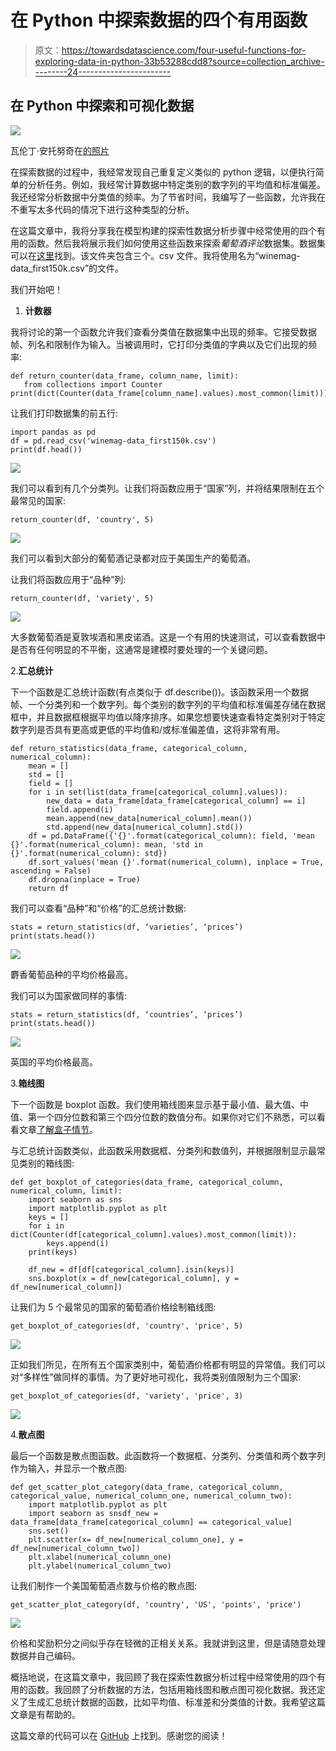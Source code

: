 # 在 Python 中探索数据的四个有用函数

> 原文：<https://towardsdatascience.com/four-useful-functions-for-exploring-data-in-python-33b53288cdd8?source=collection_archive---------24----------------------->

## 在 Python 中探索和可视化数据

![](img/f97263d0b3150ff99edd1c301b74482e.png)

瓦伦丁·安托努奇在[的照片](https://www.pexels.com/photo/person-holding-compass-841286/)

在探索数据的过程中，我经常发现自己重复定义类似的 python 逻辑，以便执行简单的分析任务。例如，我经常计算数据中特定类别的数字列的平均值和标准偏差。我还经常分析数据中分类值的频率。为了节省时间，我编写了一些函数，允许我在不重写太多代码的情况下进行这种类型的分析。

在这篇文章中，我将分享我在模型构建的探索性数据分析步骤中经常使用的四个有用的函数。然后我将展示我们如何使用这些函数来探索*葡萄酒评论*数据集。数据集可以在[这里](https://www.kaggle.com/zynicide/wine-reviews)找到。该文件夹包含三个。csv 文件。我将使用名为“winemag-data_first150k.csv”的文件。

我们开始吧！

1.  **计数器**

我将讨论的第一个函数允许我们查看分类值在数据集中出现的频率。它接受数据帧、列名和限制作为输入。当被调用时，它打印分类值的字典以及它们出现的频率:

```
def return_counter(data_frame, column_name, limit):
   from collections import Counter    print(dict(Counter(data_frame[column_name].values).most_common(limit)))
```

让我们打印数据集的前五行:

```
import pandas as pd
df = pd.read_csv('winemag-data_first150k.csv')
print(df.head())
```

![](img/8c841929be5590c7845382f5b037e846.png)

我们可以看到有几个分类列。让我们将函数应用于“国家”列，并将结果限制在五个最常见的国家:

```
return_counter(df, 'country', 5)
```

![](img/05d0da4b378eff1724ae7a410bdd1dcb.png)

我们可以看到大部分的葡萄酒记录都对应于美国生产的葡萄酒。

让我们将函数应用于“品种”列:

```
return_counter(df, 'variety', 5)
```

![](img/660b9f3b1fe41a86af6ae44807a63ac4.png)

大多数葡萄酒是夏敦埃酒和黑皮诺酒。这是一个有用的快速测试，可以查看数据中是否有任何明显的不平衡，这通常是建模时要处理的一个关键问题。

2.**汇总统计**

下一个函数是汇总统计函数(有点类似于 df.describe())。该函数采用一个数据帧、一个分类列和一个数字列。每个类别的数字列的平均值和标准偏差存储在数据框中，并且数据框根据平均值以降序排序。如果您想要快速查看特定类别对于特定数字列是否具有更高或更低的平均值和/或标准偏差值，这将非常有用。

```
def return_statistics(data_frame, categorical_column, numerical_column):
    mean = []
    std = []
    field = []
    for i in set(list(data_frame[categorical_column].values)):
        new_data = data_frame[data_frame[categorical_column] == i]
        field.append(i)
        mean.append(new_data[numerical_column].mean())
        std.append(new_data[numerical_column].std())
    df = pd.DataFrame({'{}'.format(categorical_column): field, 'mean {}'.format(numerical_column): mean, 'std in {}'.format(numerical_column): std})
    df.sort_values('mean {}'.format(numerical_column), inplace = True, ascending = False)
    df.dropna(inplace = True)
    return df
```

我们可以查看“品种”和“价格”的汇总统计数据:

```
stats = return_statistics(df, ‘varieties’, ‘prices’)
print(stats.head())
```

![](img/19d71984d349d18ac5de246ebaf136c1.png)

麝香葡萄品种的平均价格最高。

我们可以为国家做同样的事情:

```
stats = return_statistics(df, ‘countries’, ‘prices’)
print(stats.head())
```

![](img/0e86c51ae0311314d9105626942947cb.png)

英国的平均价格最高。

3.**箱线图**

下一个函数是 boxplot 函数。我们使用箱线图来显示基于最小值、最大值、中值、第一个四分位数和第三个四分位数的数值分布。如果你对它们不熟悉，可以看看文章[了解盒子情节](/understanding-boxplots-5e2df7bcbd51)。

与汇总统计函数类似，此函数采用数据框、分类列和数值列，并根据限制显示最常见类别的箱线图:

```
def get_boxplot_of_categories(data_frame, categorical_column, numerical_column, limit):
    import seaborn as sns
    import matplotlib.pyplot as plt
    keys = []
    for i in dict(Counter(df[categorical_column].values).most_common(limit)):
        keys.append(i)
    print(keys)

    df_new = df[df[categorical_column].isin(keys)]
    sns.boxplot(x = df_new[categorical_column], y = df_new[numerical_column])
```

让我们为 5 个最常见的国家的葡萄酒价格绘制箱线图:

```
get_boxplot_of_categories(df, 'country', 'price', 5)
```

![](img/f15d25f1d0d05ab610871f9ed4c9e505.png)

正如我们所见，在所有五个国家类别中，葡萄酒价格都有明显的异常值。我们可以对“多样性”做同样的事情。为了更好地可视化，我将类别值限制为三个国家:

```
get_boxplot_of_categories(df, 'variety', 'price', 3)
```

![](img/b93bd5fcf9c4664fbc9a0bd8f8b4ab91.png)

4.**散点图**

最后一个函数是散点图函数。此函数将一个数据框、分类列、分类值和两个数字列作为输入，并显示一个散点图:

```
def get_scatter_plot_category(data_frame, categorical_column, categorical_value, numerical_column_one, numerical_column_two):
    import matplotlib.pyplot as plt
    import seaborn as snsdf_new = data_frame[data_frame[categorical_column] == categorical_value]
    sns.set()
    plt.scatter(x= df_new[numerical_column_one], y = df_new[numerical_column_two])
    plt.xlabel(numerical_column_one)
    plt.ylabel(numerical_column_two)
```

让我们制作一个美国葡萄酒点数与价格的散点图:

```
get_scatter_plot_category(df, 'country', 'US', 'points', 'price')
```

![](img/cae9be25b15b4ef9cc68acd9588dc8d7.png)

价格和奖励积分之间似乎存在轻微的正相关关系。我就讲到这里，但是请随意处理数据并自己编码。

概括地说，在这篇文章中，我回顾了我在探索性数据分析过程中经常使用的四个有用的函数。我回顾了分析数据的方法，包括用箱线图和散点图可视化数据。我还定义了生成汇总统计数据的函数，比如平均值、标准差和分类值的计数。我希望这篇文章是有帮助的。

这篇文章的代码可以在 [GitHub](https://github.com/spierre91/medium_code) 上找到。感谢您的阅读！
